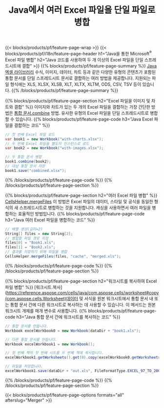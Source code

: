 ﻿---
title: Java에서 여러 Excel 파일을 단일 파일로 병합
url: /ko/java/merger/
description: Java을(를) 사용하여 Excel 파일을 여러 시트 또는 단일 시트로 병합합니다. Excel 문서를 PDF, 이미지 및 HTML로 병합, 결합 또는 연결합니다.
---
{{< blocks/products/pf/feature-page-wrap >}}
{{< blocks/products/pf/i18n/feature-page-header h1="Java을 통한 Microsoft<sup>&reg;</sup> Excel 파일 병합" h2="Java 코드를 사용하여 두 개 이상의 Excel 파일을 단일 스프레드시트에 결합" >}}
{{% blocks/products/pf/feature-page-summary %}}
[Java 엑셀 라이브러리](/cells/java/) 수식, 이미지, 데이터, 차트 등과 같은 다양한 유형의 콘텐츠가 포함된 통합 문서를 단일 스프레드시트 문서로 결합하는 여러 방법을 제공합니다. 지원되는 파일 형식에는 XLS, XLSX, XLSB, XLT, XLTX, XLTM, ODS, CSV, TSV 등이 있습니다.
{{% /blocks/products/pf/feature-page-summary %}}

{{% blocks/products/pf/feature-page-section h2="Excel 파일을 이미지 및 차트와 결합" %}}
이미지와 차트가 있는 두 개의 Excel 파일을 결합하는 가장 간단한 방법은 [통합 문서.combine](https://reference.aspose.com/cells/java/com.aspose.cells/workbook#combine(com.aspose.cells.Workbook)) 방법. 유사한 유형의 Excel 파일을 단일 스프레드시트로 병합할 수 있습니다.
{{% blocks/products/pf/feature-page-code h3="Java Excel 파일을 결합하는 코드" %}}

```cs
// 첫 번째 Excel 파일 로드
var book1 = new Workbook("with-charts.xlsx");
// 두 번째 Excel 파일을 별도의 인스턴스로 로드
var book2 = new Workbook("with-images.xlsx");

// 두 통합 문서 병합
book1.combine(book2);
// 대상 통합 문서 저장 
book1.save("combined.xlsx");

```
{{% /blocks/products/pf/feature-page-code %}}
{{% /blocks/products/pf/feature-page-section %}}

{{% blocks/products/pf/feature-page-section h2="여러 Excel 파일 병합" %}}
[CellsHelper.mergeFiles](https://reference.aspose.com/cells/java/com.aspose.cells/cellshelper#mergeFiles) 이 방법은 Excel 파일의 데이터, 스타일 및 공식을 동일한 형식의 새 스프레드시트로 병합하는 것을 지원합니다. 캐싱을 사용하면서 여러 파일을 병합하는 효율적인 방법입니다. 
{{% blocks/products/pf/feature-page-code h3="Java 여러 Excel 파일을 병합하는 코드" %}}

```cs
// 배열 생성(길이=2)
String[] files = new String[2];
// 병합할 파일 경로 지정
files[0] = "Book1.xls";
files[1] = "Book2.xls";
// 결과를 저장하기 위해 파일을 병합
CellsHelper.mergeFiles(files, "cache", "merged.xls");


```
{{% /blocks/products/pf/feature-page-code %}}
{{% /blocks/products/pf/feature-page-section %}}

{{% blocks/products/pf/feature-page-section h2="워크시트를 복사하여 Excel 파일 병합" %}}
[워크시트.복사](https://reference.aspose.com/cells/java/com.aspose.cells/worksheet#copy(com.aspose.cells.Worksheet)데이터 및 서식을 원본 워크시트에서 통합 문서 내 또는 통합 문서 간에 다른 워크시트로 복사하는 데 사용할 수 있습니다. 이 메서드는 원본 워크시트 개체를 매개 변수로 사용합니다.
{{% blocks/products/pf/feature-page-code h3="Java 통합 문서 간에 워크시트를 복사하는 코드" %}}

```cs
// 통합 문서를 만듭니다.
Workbook excelWorkbook0 = new Workbook(dataDir + "book1.xls");

// 다른 통합 문서를 만듭니다.
Workbook excelWorkbook1 = new Workbook();

// 첫 번째 책의 첫 번째 시트를 두 번째 책에 복사합니다.
excelWorkbook1.getWorksheets().get(0).copy(excelWorkbook0.getWorksheets().get(0));

// 파일을 저장합니다.
excelWorkbook1.save(dataDir + "out.xls", FileFormatType.EXCEL_97_TO_2003);

```
{{% /blocks/products/pf/feature-page-code %}}
{{% /blocks/products/pf/feature-page-section %}}

{{< blocks/products/pf/feature-page-options formats="all" afterslug="Merger" >}}